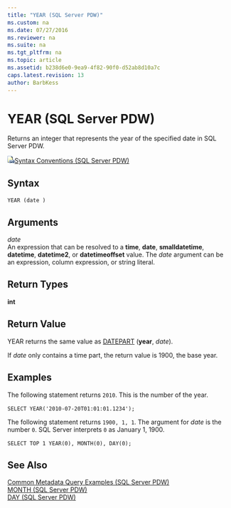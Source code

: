 ```yaml
---
title: "YEAR (SQL Server PDW)"
ms.custom: na
ms.date: 07/27/2016
ms.reviewer: na
ms.suite: na
ms.tgt_pltfrm: na
ms.topic: article
ms.assetid: b238d6e0-9ea9-4f82-90f0-d52ab8d10a7c
caps.latest.revision: 13
author: BarbKess
---
```

# YEAR (SQL Server PDW)
Returns an integer that represents the year of the specified date in SQL Server PDW.  
  
![Topic link icon](../../mpp/sqlpdw/media/Topic_Link.gif "Topic_Link")[Syntax Conventions &#40;SQL Server PDW&#41;](../../mpp/sqlpdw/syntax-conventions-sql-server-pdw.md)  
  
## Syntax  
  
```  
YEAR (date )  
```  
  
## Arguments  
*date*  
An expression that can be resolved to a **time**, **date**, **smalldatetime**, **datetime**, **datetime2**, or **datetimeoffset** value. The *date* argument can be an expression, column expression, or string literal.  
  
## Return Types  
**int**  
  
## Return Value  
YEAR returns the same value as [DATEPART](../../mpp/sqlpdw/datepart-sql-server-pdw.md) (**year**, *date*).  
  
If *date* only contains a time part, the return value is 1900, the base year.  
  
## Examples  
The following statement returns `2010`. This is the number of the year.  
  
```  
SELECT YEAR('2010-07-20T01:01:01.1234');  
```  
  
The following statement returns `1900, 1, 1`. The argument for *date* is the number `0`. SQL Server interprets `0` as January 1, 1900.  
  
```  
SELECT TOP 1 YEAR(0), MONTH(0), DAY(0);  
```  
  
## See Also  
[Common Metadata Query Examples &#40;SQL Server PDW&#41;](../../mpp/sqlpdw/common-metadata-query-examples-sql-server-pdw.md)  
[MONTH &#40;SQL Server PDW&#41;](../../mpp/sqlpdw/month-sql-server-pdw.md)  
[DAY &#40;SQL Server PDW&#41;](../../mpp/sqlpdw/day-sql-server-pdw.md)  
  
